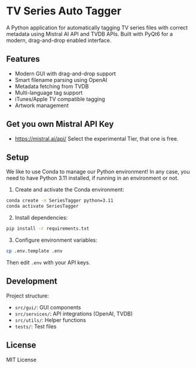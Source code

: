 # TV Series Auto Tagger

A Python application for automatically tagging TV series files with correct metadata using Mistral AI API and TVDB APIs. Built with PyQt6 for a modern, drag-and-drop enabled interface.

## Features

- Modern GUI with drag-and-drop support
- Smart filename parsing using OpenAI
- Metadata fetching from TVDB
- Multi-language tag support
- iTunes/Apple TV compatible tagging
- Artwork management

## Get you own Mistral API Key

- https://mistral.ai/api/
Select the experimental Tier, that one is free.

## Setup

We like to use Conda to manage our Python environment!
In any case, you need to have Python 3.11 installed, if running in an environment or not.

1. Create and activate the Conda environment:
```bash
conda create -n SeriesTagger python=3.11
conda activate SeriesTagger
```

2. Install dependencies:
```bash
pip install -r requirements.txt
```

3. Configure environment variables:
```bash
cp .env.template .env
```
Then edit `.env` with your API keys.

## Development

Project structure:
- `src/gui/`: GUI components
- `src/services/`: API integrations (OpenAI, TVDB)
- `src/utils/`: Helper functions
- `tests/`: Test files

## License

MIT License 